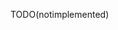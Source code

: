 TODO(notimplemented)

<!-- 
# Set

Set is a composite data type. Set is a string object that can have zero or more unique values. Individual set elements must be chosen from the list of values 'value1', 'value2', ...

> **CAUTION:** A composite data type (i.e. set, map, and list) cannot be stored as properties.


-->